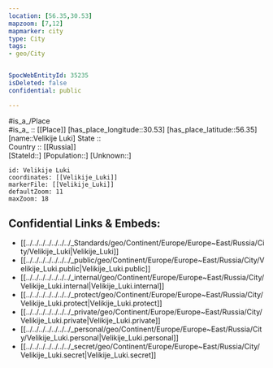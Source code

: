 ```yaml
---
location: [56.35,30.53] 
mapzoom: [7,12] 
mapmarker: city 
type: City
tags:
- geo/City


SpocWebEntityId: 35235
isDeleted: false
confidential: public

---
```

#is_a_/Place  
#is_a_ :: [[Place]] 
[has_place_longitude::30.53] 
[has_place_latitude::56.35] 
[name::Velikije Luki] 
State ::  
Country :: [[Russia]]  
[StateId::] 
[Population::] 
[Unknown::] 


```leaflet
id: Velikije Luki
coordinates: [[Velikije_Luki]] 
markerFile: [[Velikije_Luki]] 
defaultZoom: 11 
maxZoom: 18
```


## Confidential Links & Embeds: 
- [[../../../../../../../_Standards/geo/Continent/Europe/Europe~East/Russia/City/Velikije_Luki|Velikije_Luki]] 
- [[../../../../../../../_public/geo/Continent/Europe/Europe~East/Russia/City/Velikije_Luki.public|Velikije_Luki.public]] 
- [[../../../../../../../_internal/geo/Continent/Europe/Europe~East/Russia/City/Velikije_Luki.internal|Velikije_Luki.internal]] 
- [[../../../../../../../_protect/geo/Continent/Europe/Europe~East/Russia/City/Velikije_Luki.protect|Velikije_Luki.protect]] 
- [[../../../../../../../_private/geo/Continent/Europe/Europe~East/Russia/City/Velikije_Luki.private|Velikije_Luki.private]] 
- [[../../../../../../../_personal/geo/Continent/Europe/Europe~East/Russia/City/Velikije_Luki.personal|Velikije_Luki.personal]] 
- [[../../../../../../../_secret/geo/Continent/Europe/Europe~East/Russia/City/Velikije_Luki.secret|Velikije_Luki.secret]] 
